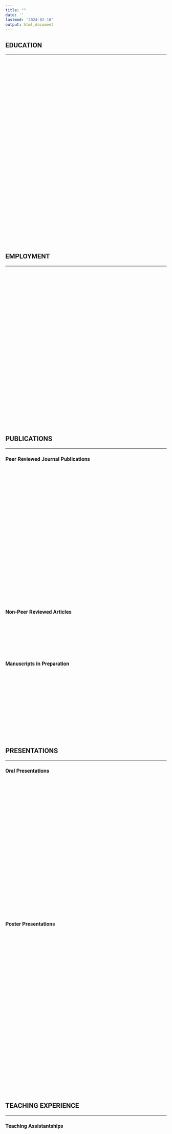 ```yaml
---
title: ""
date: ''
lastmod: '2024-02-18'
output: html_document
---
```


<style>
body {
    font-family: 'Roboto', sans-serif; /* You can use 'Segoe UI', 'Roboto', or other modern fonts if available */
}

table {
    border-collapse: separate;
    border-spacing: 3px 3px;
    width: 100%;
    box-shadow: 0px 0px 15px rgba(0, 0, 0, 0.1);
    opacity: 0; /* Table starts as invisible */
    transform: translateY(-20px); /* Table starts slightly higher up */
    animation: fadeInTable 1s forwards 0.5s; /* Animation to fade in the table */
}

@keyframes fadeInTable {
    to {
        opacity: 1;
        transform: translateY(0);
    }
}

th, td {
    padding: 20px 25px;
    text-align: left;
    vertical-align: top;
    border-radius: 8px;
    transition: background-color 0.3s; /* Smooth transition for hover effects */
}

th:first-child, td:first-child {
    width: 25%;
}

th {
    background-color: #2c3e50;
    color: #ecf0f1;
}

td {
    background: linear-gradient(45deg, #34495e, #2c3e50);
    color: #ecf0f1;
}

td:hover {
    background: linear-gradient(45deg, #2c3e50, #34495e); /* Reversing the gradient for hover effect */
}

tr:hover {
    background-color: transparent;
}
</style>



<style>
    a:hover {
        background-color: #34495e;
    }
</style>





## EDUCATION
________________________________________

<table>
    <tr>
        <td><b>2020 - Present</b></td>
        <td><b>Ph.D. Candidate in Speech and Hearing Sciences </b>
        <br> Concentration: Auditory and Language Neuroscience
        <br> Arizona State University, Tempe, Arizona, USA 
        <br> Thesis: Exploring the Influence of Neural Health on the Efficacy of Electrical Field Shaping Techniques in Cochlear Implant Recipients (in progress) 
        <br> GPA: 4.0 </td>
    </tr>
    <tr>
        <td><b>2017 - 2019</b></td>
        <td><b>MSc. in Speech and Hearing Sciences</b> 
        <br> Marmara University, Istanbul, Turkey
        <br> Thesis: Comparison of Spectral Resolution Test Batteries in Normal Hearing Listeners and Cochlear Implant Users
        <br> GPA: 4.0 - High Honor Student</td>
    </tr>
    <tr>
        <td><b>2012 - 2017</b></td>
        <td><b>BSc. in Audiology</b> 
        <br> Bezmialem Vakif University, Istanbul, Turkey
        <br> Thesis: Comparison of Click, Tonebursts, and Chirp Stimulated C-Vemp and O-Vemp Responses in Healthy People
        <br> GPA: 3.79</td>
    </tr>
</table>

## EMPLOYMENT
________________________________________

<table>
    <tr>
        <td><b>2020 - Present</b></td>
        <td><b>Graduate Teaching Associate</b>
        <br> College of Health Solutions
        <br> Arizona State University, Tempe, Arizona, USA</td>
    </tr>
    <tr>
        <td><b>2020 - Present</b></td>
        <td><b>Graduate Research Associate</b>
        <br> Auditory Implant Lab
        <br> Arizona State University, Tempe, Arizona, USA</td>
    </tr>
    <tr>
        <td><b>2017 - 2019</b></td>
        <td><b>Audiologist</b>
        <br> Auditory Training Department
        <br> Ikem Isık Education and Rehabilitation Center, Istanbul, Turkey</td>
    </tr>
    <tr>
        <td><b>2016-2017</b></td>
        <td><b>Intern</b>
        <br> Audiology Clinic, Department of Neuroscience
        <br> University of Padova, Padua, Italy</td>
    </tr>
</table>

## PUBLICATIONS
________________________________________

### Peer Reviewed Journal Publications
<table>
    <tr>
        <td><b>Arslan, N. O., & Luo, X. (2024).</b> Effects of Pulse Shape on Pitch Sensitivity of Cochlear Implant Users. <i>Hearing Research</i>, 109075.<br><a href="https://doi.org/10.1016/j.heares.2024.109075">https://doi.org/10.1016/j.heares.2024.109075</a></td>
    </tr>
    <tr>
        <td><b>Arslan, N. O., & Luo, X. (2022).</b> Assessing the relationship between pitch perception and neural health in cochlear implant users. <i>Journal of the Association for Research in Otolaryngology</i>, 23, 875–887.<br><a href="https://doi.org/10.1007/s10162-022-00876-w">https://doi.org/10.1007/s10162-022-00876-w</a></td>
    </tr>
    <tr>
        <td><b>Arslan, N. O., Akbulut, A. A., Köse, B., Karaman-Demirel, A., & Derinsu, U. (2021).</b> Sound quality perception of cochlear implant recipients: low-frequency information and foreign-language effect. <i>International Journal of Audiology</i>, 61:12, 1045-1053.<br><a href="https://doi.org/10.1080/14992027.2021.2005833">https://doi.org/10.1080/14992027.2021.2005833</a></td>
    </tr>
</table>

### Non-Peer Reviewed Articles

<table>    
    <tr>
        <td>
            <b>Arslan, N. O. (2023, January 23).</b> 
            <a href="https://theconversation.com/cochlear-implants-can-bring-the-experience-of-sound-to-those-with-hearing-loss-but-results-may-vary-heres-why-196097#:~:text=However%2C%20the%20effectiveness%20of%20cochlear,their%20peers%20with%20natural%20hearing." target="_blank" style="text-decoration: none; color: inherit;">Cochlear implants can bring the experience of sound to those with hearing loss, but results may vary – here’s why.</a>
            <i>The Conversation</i>.
        </td>
    </tr>
</table>


### Manuscripts in Preparation

<table>    
    <tr>
        <td><b>Arslan, N.O., Vecellio, A., & Luo, X.</b> Hearing history may influence the benefit from remixing music in electrical hearing.
        <br> In preparation for Journal of the Acoustic Society of America.
        </td>
    </tr>
    <tr>
        <td><b>Arslan, N.O., & Luo, X.</b> Effect of neural health on the benefits of current focusing in place-pitch sensitivity of cochlear implant recipients.</td>
    </tr>
</table>


##  PRESENTATIONS 
________________________________________

### Oral Presentations

<table>    
    <tr>
        <td><b>Arslan, N.O. & Luo, X. (2022).</b> Neural health measures are correlated with place pitch sensitivity of cochlear implant users. 
        <br>Talk presented at Association for Research in Otolaryngology 45th Annual MidWinter Virtual Meeting.</td>
    </tr>
    <tr>
        <td><b>Arslan, N.O. &  Ciprut, A. (2019).</b> Comparison of spectral resolution test batteries in normal hearing and cochlear implant users.
        <br> Talk presented at Marmara University Audiology Alumni Meeting in Istanbul, Turkey.</td>
    </tr>
    <tr>
        <td><b>Arslan, N.O., Bal, N., Gedik, O., Aydın, Z., &  Demirci, B. (2018).</b> Comparison of click, tonebursts, and chirp stimulated C-Vemp and O-Vemp responses in healthy people. 
        <br> Talk presented at National Audiology Congress in Istanbul, Turkey.</td>
    </tr>    
</table>

### Poster Presentations

<table>
    <tr>
        <td><b>Arslan, N.O., Vecellio, A. & Luo, X. (2024).</b> Hearing History may Influence the Music-Remixing Benefit in Electrical Hearing. 
        <br> Poster presented at The AAS 51st Annual Scientific & Technology Conference.
        </td>
    </tr>
    <tr>
        <td><b>Arslan, N.O. & Luo, X. (2023).</b> The effect of pulse shape on pitch sensitivity of cochlear implant users. 
        <br> Poster presented at Conference on Implantable Auditory Prostheses 2023 (CIAP2023).
        </td>
    </tr>
    <tr>
        <td>
        <b>Arslan, N.O. & Luo, X. (2023).</b> Anodic-centered triphasic pulses may improve pitch perception in cochlear implant users. 
        <br> Poster presented at 2023 Institute for Social Science Research Graduate Student Poster Contest.
        </td>
    </tr>
    <tr>
        <td>
        <b>Arslan, N.O. & Luo, X. (2022).</b> Neural health measures are correlated with place pitch sensitivity of cochlear implant users.
        <br> Poster presented at 2022 Institute for Social Science Research Graduate Student Poster Contest.</td>
    </tr> 
</table>

## TEACHING EXPERIENCE
________________________________________

### Teaching Assistantships

<table>
    <tr>
        <td><b>Spring 2024</b></td>
        <td>SHS 555: Cochlear Implants<br>
        </td>
    </tr>
    <tr>
        <td><b>Fall 2023</b></td>
        <td>SHS 311: Hearing Science<br>
            SHS 375: Speech Science<br>
            SHS 401: Principles of Audiology
        </td>
    </tr>
    <tr>
        <td><b>Spring 2023</b></td>
        <td>SHS 555: Cochlear Implants</td>
    </tr>
    <tr>
        <td><b>Fall 2022</b></td>
        <td>SHS 401: Principles of Audiology<br>
            SHS 310: Anatomical and Physiological Bases of Speech
        </td>
    </tr>
    <tr>
        <td><b>Spring 2022</b></td>
        <td>SHS 205: Exploring Communication Disorders in Children and Adults<br>
            SHS 311: Hearing Science<br>
            SHS 401: Principles of Audiology
        </td>
    </tr>
    <tr>
        <td><b>Fall 2021</b></td>
        <td>SHS 311: Hearing Science<br>
            SHS 375: Speech Science<br>
            SHS 310: Anatomical and Physiological Bases of Speech
        </td>
    </tr>
    <tr>
        <td><b>Spring 2021</b></td>
        <td>SHS 485: Acquired Speech and Language Disorders</td>
    </tr>
    <tr>
        <td><b>Fall 2020</b></td>
        <td>SHS 310: Anatomical and Physiological Bases of Speech<br>
            SHS 401: Principles of Audiology
        </td>
    </tr>
</table>

### Guest Lectures

<table>
    <tr>
        <td><b>Spring 2023</b></td>
        <td>Topic: Speech Coding Strategies<br>
            SHS 555: Cochlear Implants
        </td>
    </tr>
    <tr>
        <td><b>Fall 2022</b></td>
        <td>Topic: Ototoxicity and Pharmacology<br>
            SHS 520: Auditory Pathologies/Disorders and Otoneurologic Applications
        </td>
    </tr>
</table>


## AWARDS, HONORS & GRANTS
________________________________________

<table>
    <tr>
        <td><b>2024-2025</b></td>
        <td>Award</td>
        <td>"Completion Fellowship" issued by Graduate College, Arizona State University</td>
    </tr>
    <tr>
        <td><b>2024</b></td>
        <td>Award & Honor</td>
        <td>"CAPCSD Ph.D. Scholarship" issued by the Council of Academic Programs in Communication Sciences and Disorders</td>
    </tr>    
    <tr>
        <td><b>2024</b></td>
        <td>Award</td>
        <td>"College of Health Solutions Graduate Student Support" issued by College of Health Solutions, Arizona State University</td>
    </tr>
    <tr>
        <td><b>2023</b></td>
        <td>Award</td>
        <td>"CIAP2023 Student Aid Award" issued by Conference on Implantable Auditory Prostheses Committee</td>
    </tr>
    <tr>
        <td><b>2023</b></td>
        <td>Award</td>
        <td>"Graduate College Travel Award Q1" issued by Graduate College, Arizona State University</td>
    </tr>
    <tr>
        <td><b>2023</b></td>
        <td>Award</td>
        <td>"College of Health Solutions Graduate Student Support" issued by College of Health Solutions, Arizona State University </td>
    </tr>
    <tr>
        <td><b>2023</b></td>
        <td>Award</td>
        <td>"Travel Grant" Issued by Graduate and Professional Student Association, Arizona State University</td>
    </tr>
    <tr>
        <td><b>2022</b></td>
        <td>Award & Honor</td>
        <td>"The New Century Scholars Doctoral Scholarship" issued by The American Speech-Language-Hearing Foundation</td>
    </tr>
    <tr>
        <td><b>2022</b></td>
        <td>Award & Honor</td>
        <td>"The Outstanding Speech and Hearing Ph.D. Student in Research Award and Scholarship" issued by College of Health Solutions, Arizona State University</td>
    </tr>
    <tr>
        <td><b>2022</b></td>
        <td>Award & Honor</td>
        <td>"Honorable Mention in the Completed Category, Graduate Student Poster Competition" issued by The Institute for Social Science Research, Arizona State University</td>
    </tr>
    <tr>
        <td><b>2022</b></td>
        <td>Award</td>
        <td>"ARO MidWinter Meeting Travel Award" issued by Association for Research in Otolaryngology</td>
    </tr>
    <tr>
        <td><b>2017-2019</b></td>
        <td>Grant</td>
        <td>Derinsu, U., Köse, B., Akbulut, A., Karaman, A., & Arslan, N.O. Assessment of Sound Quality Perception in Native-Turkish Speaking Adult Cochlear Implant Users Using TR-MUSHRA. Marmara University Department of Audiology</td>
    </tr>
    <tr>
        <td><b>2016</b></td>
        <td>Award</td>
        <td>"Erasmus+ Traineeships Student Funding" issued by European Commission</td>
    </tr>
    <tr>
        <td><b>2015-2017</b></td>
        <td>Award & Honor</td>
        <td>"Academic Achievement Scholarship" issued by Bezmialem Vakif University</td>
    </tr>
</table>


## TECHNICAL SKILLS
________________________________________

<table>
    <tr>
        <td><b>Programming & Web Development:</b></td>
        <td>Languages: PHP, Python, Java<br>
            Web Technologies: HTML, CSS</td>
    </tr>
    <tr>
        <td><b>Data Analysis:</b></td>
        <td>Languages: R, Python<br>
            Tools: SPSS</td>
    </tr>
    <tr>
        <td><b>Signal Processing and Analysis:</b></td>
        <td>Languages: MATLAB, Python<br>
            Tools: Bionic Ear Data Collection System, Praat, Audacity, Adobe Audition</td>
    </tr>
</table>



